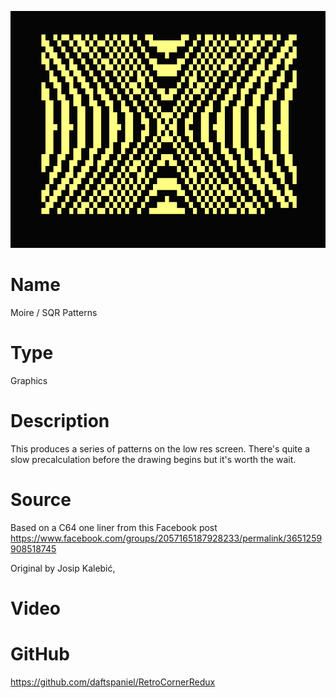 

![MoireSet](screenshot.png)

# Name
Moire / SQR Patterns

# Type
Graphics

# Description

This produces a series of patterns on the low res screen. There's quite a slow precalculation before the drawing begins but it's worth the wait.

# Source

Based on a C64 one liner from this Facebook post
https://www.facebook.com/groups/2057165187928233/permalink/3651259908518745

Original by Josip Kalebić,

# Video


# GitHub

https://github.com/daftspaniel/RetroCornerRedux
